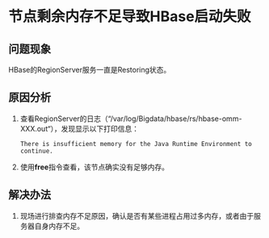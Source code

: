 # 节点剩余内存不足导致HBase启动失败<a name="mrs_03_0067"></a>

## 问题现象<a name="zh-cn_topic_0167275175_sf76e408f8ea44020bf3de33c280bc079"></a>

HBase的RegionServer服务一直是Restoring状态。

## 原因分析<a name="zh-cn_topic_0167275175_s2d857902554344b38f9d1ff9130b2ce3"></a>

1.  查看RegionServer的日志（“/var/log/Bigdata/hbase/rs/hbase-omm-XXX.out“），发现显示以下打印信息：

    ```
    There is insufficient memory for the Java Runtime Environment to continue.
    ```

2.  使用**free**指令查看，该节点确实没有足够内存。

## 解决办法<a name="zh-cn_topic_0167275175_sed4194588b214662be5341d4a1f9ecbd"></a>

1.  现场进行排查内存不足原因，确认是否有某些进程占用过多内存，或者由于服务器自身内存不足。

